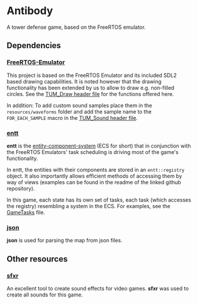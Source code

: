 # Antibody

A tower defense game, based on the FreeRTOS emulator.

## Dependencies

### [FreeRTOS-Emulator](https://github.com/alxhoff/FreeRTOS-Emulator)

This project is based on the FreeRTOS Emulator and its included SDL2 based drawing capabilities. It is noted however that the drawing functionality has been extended by us to allow to draw e.g. non-filled circles. See the [TUM_Draw header file](https://github.com/Skadic/RTOS-TD/blob/master/lib/Gfx/include/TUM_Draw.h) for the functions offered here.

In addition: To add custom sound samples place them in the `resources/waveforms` folder and add the sample name to the `FOR_EACH_SAMPLE` macro in the [TUM_Sound header file](https://github.com/Skadic/RTOS-TD/blob/master/lib/Gfx/include/TUM_Sound.h).

### [entt](https://github.com/skypjack/entt)

**entt** is the [entity-component-system](https://en.wikipedia.org/wiki/Entity_component_system) (ECS for short) that in conjunction with the FreeRTOS Emulators' task scheduling is driving most of the game's functionality.

In entt, the entities with their components are stored in an `entt::registry` object. It also importantly allows efficient methods of accessing them by way of views (examples can be found in the readme of the linked github repository).  

In this game, each state has its own set of tasks, each task (which accesses the registry) resembling a system in the ECS. For examples, see the [GameTasks](https://github.com/Skadic/RTOS-TD/blob/master/src/states/gamestate/GameTasks.cpp) file.

### [json](https://github.com/nlohmann/json)

**json** is used for parsing the map from json files.

## Other resources

### [sfxr](https://www.drpetter.se/project_sfxr.html)

An excellent tool to create sound effects for video games. **sfxr** was used to create all sounds for this game.